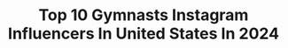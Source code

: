 ---
title: Top 10 Gymnasts Instagram Influencers In United States In 2024
description: >-
  Find top gymnasts Instagram influencers in United States in 2024. Most popular hashtags: #gymnastics #usagymnastics #cinnamonsugarpizza.
platform: Instagram
hits: 1043
text_top: Identify the top-rated Instagram accounts on inBeat.
text_bottom: Our search engine has 1043 Instagram influencers like this in United States for you to contact.
profiles:
  - username: "livvydunne"
    fullname: >-
      Olivia Dunne
    bio: >-
      LSU gymnastics ‘24 @si_swimsuit teamlivvy@wmeagency.com
    location: "United States"
    followers: 5367560
    engagement: 874
    commentsToLikes: 0.004855
    id: ck8wgn03tho9h0j786t3tq3zo
    verified: true
    hashtags: "#nauticapartner, #ad, #proplanpartner, #meetweekmonday"
  - username: "___chala"
    fullname: >-
      𝑪𝒉𝒂𝒍𝒂🌺
    bio: >-
      📍Bali Gymnastics & Mobility Coach CPD certified Mindfulness Meditation Teacher
    location: "United States"
    followers: 31964
    engagement: 486
    commentsToLikes: 0.088064
    id: ck55li5ad1mmc0i11opq3bjvq
    verified: false
    hashtags: "#hawaii"
  - username: "showtimewerner"
    fullname: >-
      Chelsea Werner
    bio: >-
      2X WORLD CHAMPION GYMNAST 4X SPECIAL OLYMPICS CHAMPION @wespeakmodels @milkmodelmanagement @naturallyfitagencyla @womensbest Athlete
    location: "United States"
    followers: 258147
    engagement: 1616
    commentsToLikes: 0.049894
    id: ck5ciqdwyt5qw0i11cogt5ka4
    verified: true
    hashtags: "#getinspired, #womensbestwear, #usagymnastics, #inspireothers"
  - username: "ericaafontaine"
    fullname: >-
      Erica Fontaine
    bio: >-
      WVU Gymnastics alum 📍 MIA @fontainefitted
    location: "United States"
    followers: 709948
    engagement: 592
    commentsToLikes: 0.011956
    id: ck5zl2vkdkmsj0i14d1vzcq3e
    verified: false
    hashtags: "#hny, #25, #eatshitpitt, #wvugymnastics"
  - username: "norah.flatley"
    fullname: >-
      Norah Flatley
    bio: >-
      📍ATL UCLA & Arkansas gymnastics alum🤸🏻‍♀️
    location: "United States"
    followers: 91651
    engagement: 685
    commentsToLikes: 0.006915
    id: ck5zxlxdr89cx0i14muk7zss1
    verified: true
    hashtags: "#bantertogether, #championpartner, #sponsored, #howdoyoubanter"
  - username: "morgihurd"
    fullname: >-
      morgan hurd
    bio: >-
      first state gymnastics uf gymnastics
    location: "United States"
    followers: 142967
    engagement: 731
    commentsToLikes: 0.008331
    id: ckaossieusw9v0i78wujl69hx
    verified: true
    hashtags: "#wechomp, #stopasianhate, #gogators"
  - username: "emmajeankelley"
    fullname: >-
      Emma Kelley
    bio: >-
      @razorbackgym gymnast 24' 🏨Hotel & travel lover 🙏🏼 God above ALL 📧 NIL/Business inquiries: emmajean7105@gmail.com
    location: "United States"
    followers: 56866
    engagement: 487
    commentsToLikes: 0.010799
    id: cl0srodq2r1s00i23zc38fisx
    verified: false
    hashtags: "#gamedays, #itsnotjustpizzaitsdessertpizza, #chocolatechippizza, #cinnamonsugarpizza"
  - username: "sophieknapp6"
    fullname: >-
      Sophie Knapp
    bio: >-
      ANNIE LIVE on @nbc as July. Baby Gumm: Chasing Rainbows. Little Cosette - Les Mis tour. Ivanka: Once, B’way & tour. Gymnast. Mom monitored acct.
    location: "United States"
    followers: 7529
    engagement: 460
    commentsToLikes: 0.068078
    id: ck6tzwaoqc9220j712d5gkswu
    verified: false
    hashtags: "#thegarden, #annielive, #nationalanthem, #curtisholland"
  - username: "ragansmith"
    fullname: >-
      Ragan Smith
    bio: >-
      Olympic Team❤️ | OU gymnast 2023 2x Natty Champ 🏆 U.S Champion 2017 teamragan@ptsemgmt.com
    location: "United States"
    followers: 234987
    engagement: 405
    commentsToLikes: 0.004577
    id: cktkvdqqgccxf0j23p9bqye02
    verified: false
    hashtags: "#oklahomagymnastics, #big12gymnastics, #nil, #delicate"
  - username: "owen708"
    fullname: >-
      Øwen
    bio: >-
      🌲 PNW Native 👨‍👨‍👧‍👦 @calewalter @apollo.and.raya 🤸🏻 Pacific Reign Gymnastics @pacificreign 🏠 Real Estate Investor 🚀 Venture Capital
    location: "United States"
    followers: 17321
    engagement: 525
    commentsToLikes: 0.024848
    id: ckzde2i9abypt0j23byrbwfn1
    verified: false
    hashtags: "#gaydads, #loveislove, #menhavingbabies, #hapababy"
---
